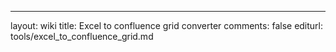 
---
layout: wiki
title: Excel to confluence grid converter
comments: false
editurl: tools/excel_to_confluence_grid.md

